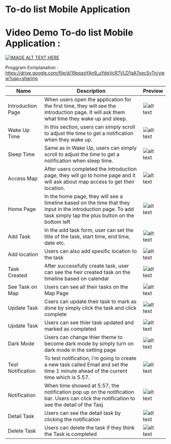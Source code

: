 # To-do list Mobile Application



# Video Demo To-do list Mobile Application  : 

[![IMAGE ALT TEXT HERE](https://img.youtube.com/vi/hubttbMuBt0/0.jpg)](https://drive.google.com/file/d/1s6V5Nzl7FXEbAWJ9MVQ39xdk62G8iuud/view?usp=sharing)

Proggram Exmplanation : https://drive.google.com/file/d/19ppzoYAn9_uYdgVcR7VLD1gA7secSyTn/view?usp=sharing

| Name    | Description                                | Preview                       |
| ------- | ------------------------------------------ | ----------------------------- |
| Introduction Page | When users open the application for the first time, they will see the introduction page. It will ask them what time they wake up and sleep. | ![alt text](./doc/get-start.png) |
| Wake Up Time | In this section, users can simply scroll to adjust the time to get a notification when they wake up. | ![alt text](./doc/wake-up.png) |
| Sleep Time | Same as in Wake Up, users can simply scroll to adjust the time to get a notification when sleep time. | ![alt text](./doc/sleep.png) |
| Access Map | After users completed the introduction page, they will go to home page and it will ask about map access to get their location. | ![alt text](./doc/map-access.png) |
| Home Page | In the home page, they will see a timeline based on the time that they input in the introduction page. To add task simply tap the plus button on the bottom left| ![alt text](./doc/home.png) |
| Add Task | In the add task form, user can set the title of the task, start time, end time, date etc. | ![alt text](./doc/add-task-form.png) |
| Add location | Users can also add spesific location to the task | ![alt text](./doc/add-loc.png) |
| Task Created | After successfully create task, user can see the heir created task on the timeline based on calendar | ![alt text](./doc/task-created.png) |
| See Task on Map | Users can see all their tasks on the Map Page | ![alt text](./doc/see-map.png) |
| Update Task | Csers can update their task to mark as done by simply click the task and click complete | ![alt text](./doc/task-created.png) |
| Update Task | Users can see thier task updated and marked as completed | ![alt text](./doc/complete.png) |
| Dark Mode | Users can change thier theme to become dark mode by simply turn on dark mode in the setting page | ![alt text](./doc/dark-mode.png) |
| Test Notification | To test notification, i'm going to create a new task called Email and set the time 1 minute ahead of the current time which is 5.57. | ![alt text](./doc/set-time.png) |
| Notification | When time showed at 5.57, the notification pop up on the notification bar. Users can click the notification to see the detail of the Tasj| ![alt text](./doc/notification.png) |
| Detail Task | Users can see the detail task by clicking the notification | ![alt text](./doc/detail-task.png) |
| Delete Task | Users can delete the task if they think the Task is completed | ![alt text](./doc/delete-task.png) |

